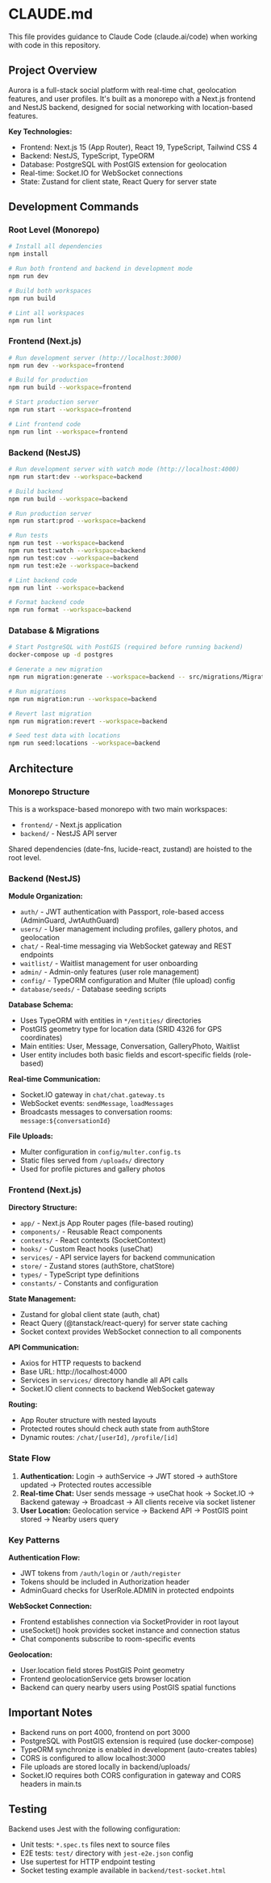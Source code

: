 # CLAUDE.md

This file provides guidance to Claude Code (claude.ai/code) when working with code in this repository.

## Project Overview

Aurora is a full-stack social platform with real-time chat, geolocation features, and user profiles. It's built as a monorepo with a Next.js frontend and NestJS backend, designed for social networking with location-based features.

**Key Technologies:**
- Frontend: Next.js 15 (App Router), React 19, TypeScript, Tailwind CSS 4
- Backend: NestJS, TypeScript, TypeORM
- Database: PostgreSQL with PostGIS extension for geolocation
- Real-time: Socket.IO for WebSocket connections
- State: Zustand for client state, React Query for server state

## Development Commands

### Root Level (Monorepo)
```bash
# Install all dependencies
npm install

# Run both frontend and backend in development mode
npm run dev

# Build both workspaces
npm run build

# Lint all workspaces
npm run lint
```

### Frontend (Next.js)
```bash
# Run development server (http://localhost:3000)
npm run dev --workspace=frontend

# Build for production
npm run build --workspace=frontend

# Start production server
npm run start --workspace=frontend

# Lint frontend code
npm run lint --workspace=frontend
```

### Backend (NestJS)
```bash
# Run development server with watch mode (http://localhost:4000)
npm run start:dev --workspace=backend

# Build backend
npm run build --workspace=backend

# Run production server
npm run start:prod --workspace=backend

# Run tests
npm run test --workspace=backend
npm run test:watch --workspace=backend
npm run test:cov --workspace=backend
npm run test:e2e --workspace=backend

# Lint backend code
npm run lint --workspace=backend

# Format backend code
npm run format --workspace=backend
```

### Database & Migrations
```bash
# Start PostgreSQL with PostGIS (required before running backend)
docker-compose up -d postgres

# Generate a new migration
npm run migration:generate --workspace=backend -- src/migrations/MigrationName

# Run migrations
npm run migration:run --workspace=backend

# Revert last migration
npm run migration:revert --workspace=backend

# Seed test data with locations
npm run seed:locations --workspace=backend
```

## Architecture

### Monorepo Structure
This is a workspace-based monorepo with two main workspaces:
- `frontend/` - Next.js application
- `backend/` - NestJS API server

Shared dependencies (date-fns, lucide-react, zustand) are hoisted to the root level.

### Backend (NestJS)

**Module Organization:**
- `auth/` - JWT authentication with Passport, role-based access (AdminGuard, JwtAuthGuard)
- `users/` - User management including profiles, gallery photos, and geolocation
- `chat/` - Real-time messaging via WebSocket gateway and REST endpoints
- `waitlist/` - Waitlist management for user onboarding
- `admin/` - Admin-only features (user role management)
- `config/` - TypeORM configuration and Multer (file upload) config
- `database/seeds/` - Database seeding scripts

**Database Schema:**
- Uses TypeORM with entities in `*/entities/` directories
- PostGIS geometry type for location data (SRID 4326 for GPS coordinates)
- Main entities: User, Message, Conversation, GalleryPhoto, Waitlist
- User entity includes both basic fields and escort-specific fields (role-based)

**Real-time Communication:**
- Socket.IO gateway in `chat/chat.gateway.ts`
- WebSocket events: `sendMessage`, `loadMessages`
- Broadcasts messages to conversation rooms: `message:${conversationId}`

**File Uploads:**
- Multer configuration in `config/multer.config.ts`
- Static files served from `/uploads/` directory
- Used for profile pictures and gallery photos

### Frontend (Next.js)

**Directory Structure:**
- `app/` - Next.js App Router pages (file-based routing)
- `components/` - Reusable React components
- `contexts/` - React contexts (SocketContext)
- `hooks/` - Custom React hooks (useChat)
- `services/` - API service layers for backend communication
- `store/` - Zustand stores (authStore, chatStore)
- `types/` - TypeScript type definitions
- `constants/` - Constants and configuration

**State Management:**
- Zustand for global client state (auth, chat)
- React Query (@tanstack/react-query) for server state caching
- Socket context provides WebSocket connection to all components

**API Communication:**
- Axios for HTTP requests to backend
- Base URL: http://localhost:4000
- Services in `services/` directory handle all API calls
- Socket.IO client connects to backend WebSocket gateway

**Routing:**
- App Router structure with nested layouts
- Protected routes should check auth state from authStore
- Dynamic routes: `/chat/[userId]`, `/profile/[id]`

### State Flow

1. **Authentication:** Login → authService → JWT stored → authStore updated → Protected routes accessible
2. **Real-time Chat:** User sends message → useChat hook → Socket.IO → Backend gateway → Broadcast → All clients receive via socket listener
3. **User Location:** Geolocation service → Backend API → PostGIS point stored → Nearby users query

### Key Patterns

**Authentication Flow:**
- JWT tokens from `/auth/login` or `/auth/register`
- Tokens should be included in Authorization header
- AdminGuard checks for UserRole.ADMIN in protected endpoints

**WebSocket Connection:**
- Frontend establishes connection via SocketProvider in root layout
- useSocket() hook provides socket instance and connection status
- Chat components subscribe to room-specific events

**Geolocation:**
- User.location field stores PostGIS Point geometry
- Frontend geolocationService gets browser location
- Backend can query nearby users using PostGIS spatial functions

## Important Notes

- Backend runs on port 4000, frontend on port 3000
- PostgreSQL with PostGIS extension is required (use docker-compose)
- TypeORM synchronize is enabled in development (auto-creates tables)
- CORS is configured to allow localhost:3000
- File uploads are stored locally in backend/uploads/
- Socket.IO requires both CORS configuration in gateway and CORS headers in main.ts

## Testing

Backend uses Jest with the following configuration:
- Unit tests: `*.spec.ts` files next to source files
- E2E tests: `test/` directory with `jest-e2e.json` config
- Use supertest for HTTP endpoint testing
- Socket testing example available in `backend/test-socket.html`
